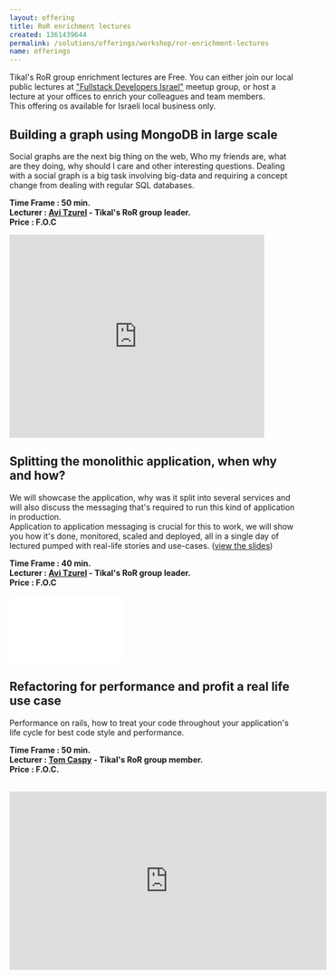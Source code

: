 ```yaml
---
layout: offering
title: RoR enrichment lectures
created: 1361439644
permalink: /solutions/offerings/workshop/ror-enrichment-lectures
name: offerings
---
```

<p style="margin-bottom: 0in">Tikal&#39;s RoR group enrichment lectures are&nbsp;Free.&nbsp;You can either join our local public lectures at&nbsp;<a href="http://www.meetup.com/full-stack-developer-il/">&quot;Fullstack Developers Israel&quot;</a>&nbsp;meetup group, or host a lecture at your offices to enrich your colleagues and team members.&nbsp;<br />
​This offering os available for Israeli local business only.</p>
<h2>Building a graph using MongoDB in large scale</h2><div class='offering-description'><p>Social graphs are the next big thing on the web, Who my friends are, what are they doing, why should I care and other interesting questions. Dealing with a social graph is a big task involving big-data and requiring a concept change from dealing with regular SQL databases.</p>

<p><strong>Time Frame : 50 min.&nbsp;<br />
Lecturer : <a href="http://www.tikalk.com/ror/avit">Avi Tzurel</a> - Tikal&#39;s RoR group leader.<br />
Price : F.O.C</strong></p>

<p><iframe allowfullscreen="" frameborder="0" height="359" src="http://blip.tv/play/grVLg5HBCQA.html?p=1" width="450"></iframe><embed src="http://a.blip.tv/api.swf#grVLg5HBCQA" style="display:none" type="application/x-shockwave-flash"></embed></p>
</div><h2>Splitting the monolithic application, when why and how? </h2><div class='offering-description'><p>We will showcase the application, why was it split into several services and will also discuss the messaging that&#39;s required to run this kind of application in production. &nbsp;<br />
Application to application messaging is crucial for this to work, we will show you how it&#39;s done, monitored, scaled and deployed, all in a single day of lectured pumped with real-life stories and use-cases.&nbsp;(<a href="https://speakerdeck.com/kensodev/scaling-extending-and-expanding-your-apps-through-messaging">view the slides</a>)</p>

<p><strong>Time Frame : 40 min.&nbsp;<br />
Lecturer :&nbsp;<a href="http://www.tikalk.com/ror/avit">Avi Tzurel</a>&nbsp;- Tikal&#39;s RoR group leader.<br />
Price : F.O.C</strong></p>

<p><iframe allowfullscreen="" frameborder="0" height="120" src="//www.youtube.com/embed/sAdVFD7W4GU" width="200"></iframe></p>
</div><h2>Refactoring for performance and profit a real life use case</h2><div class='offering-description'><p>Performance on rails, how to treat your code throughout your application&#39;s life cycle for best code style and performance.</p>

<p><strong>Time Frame : 50 min.&nbsp;<br />
Lecturer : <a href="http://www.tikalk.com/ror/tom">Tom&nbsp;Caspy</a>&nbsp;- Tikal&#39;s RoR group member.<br />
Price : F.O.C.</strong></p>

<p><br />
<iframe allowfullscreen="" frameborder="0" height="315" src="http://www.youtube.com/embed/8EfYdFJDAEE" width="560"></iframe></p>
</div>
